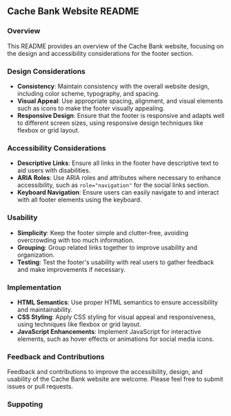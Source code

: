 ## Cache Bank Website README

### Overview
This README provides an overview of the Cache Bank website, focusing on the design and accessibility considerations for the footer section.

### Design Considerations
- **Consistency**: Maintain consistency with the overall website design, including color scheme, typography, and spacing.
- **Visual Appeal**: Use appropriate spacing, alignment, and visual elements such as icons to make the footer visually appealing.
- **Responsive Design**: Ensure that the footer is responsive and adapts well to different screen sizes, using responsive design techniques like flexbox or grid layout.

### Accessibility Considerations
- **Descriptive Links**: Ensure all links in the footer have descriptive text to aid users with disabilities.
- **ARIA Roles**: Use ARIA roles and attributes where necessary to enhance accessibility, such as `role="navigation"` for the social links section.
- **Keyboard Navigation**: Ensure users can easily navigate to and interact with all footer elements using the keyboard.

### Usability
- **Simplicity**: Keep the footer simple and clutter-free, avoiding overcrowding with too much information.
- **Grouping**: Group related links together to improve usability and organization.
- **Testing**: Test the footer's usability with real users to gather feedback and make improvements if necessary.

### Implementation
- **HTML Semantics**: Use proper HTML semantics to ensure accessibility and maintainability.
- **CSS Styling**: Apply CSS styling for visual appeal and responsiveness, using techniques like flexbox or grid layout.
- **JavaScript Enhancements**: Implement JavaScript for interactive elements, such as hover effects or animations for social media icons.

### Feedback and Contributions
Feedback and contributions to improve the accessibility, design, and usability of the Cache Bank website are welcome. Please feel free to submit issues or pull requests.

### Suppoting

